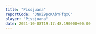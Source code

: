 ```yaml
---
title: "Pissjuana"
reportCode: "3NWZ9pcKAbYPfqxC"
player: "Pissjuana"
date: 2021-10-08T19:17:48.190000+00:00
---
```

